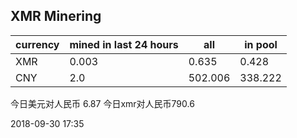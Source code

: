 ## XMR Minering

|currency|mined in last 24 hours|all|in pool|
|---|---|---|---|
|XMR|0.003|0.635|0.428|
|CNY|2.0|502.006|338.222|

今日美元对人民币 6.87	今日xmr对人民币790.6


2018-09-30 17:35
